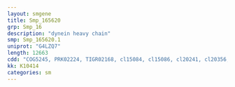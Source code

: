 ```yaml
---
layout: smgene
title: Smp_165620
grp: Smp_16
description: "dynein heavy chain"
smp: Smp_165620.1
uniprot: "G4LZQ7"
length: 12663
cdd: "COG5245, PRK02224, TIGR02168, cl15084, cl15086, cl20241, cl20356, cl20357, cl21455, pfam03028, pfam07728, pfam08385, pfam08393, pfam10174, pfam12774, pfam12775, pfam12777, pfam12780, pfam12781"
kk: K10414
categories: sm
---
```

